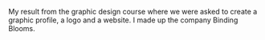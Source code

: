 My result from the graphic design course where we were asked to create a graphic profile, a logo and a website. I made up the company Binding Blooms.
